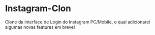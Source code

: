 # Instagram-Clon
Clone da interface de Login do Instagram PC/Mobile, o qual adicionarei algumas novas features em breve!